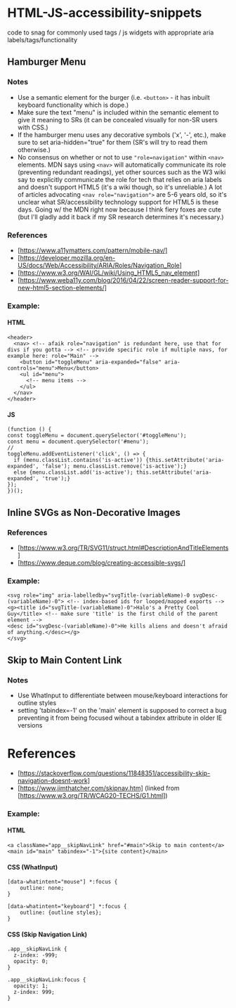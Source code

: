 # HTML-JS-accessibility-snippets

code to snag for commonly used tags / js widgets with appropriate aria labels/tags/functionality

## Hamburger Menu

### Notes

- Use a semantic element for the burger (i.e. `<button>` - it has inbuilt keyboard functionality which is dope.)
- Make sure the text "menu" is included within the semantic element to give it meaning to SRs (it can be concealed visually for non-SR users with CSS.)
- If the hamburger menu uses any decorative symbols ('x', '-', etc.), make sure to set aria-hidden="true" for them (SR's will try to read them otherwise.)
- No consensus on whether or not to use `"role=navigation"` within `<nav>` elements. MDN says using `<nav>` will automatically communicate its role (preventing redundant readings), yet other sources such as the W3 wiki say to explicitly communicate the role for tech that relies on aria labels and doesn't support HTML5 (it's a wiki though, so it's unreliable.) A lot of articles advocating `<nav role="navigation">` are 5-6 years old, so it's unclear what SR/accessibility technology support for HTML5 is these days. Going w/ the MDN right now because I think fiery foxes are cute (but I'll gladly add it back if my SR research determines it's necessary.)

### References

- [https://www.a11ymatters.com/pattern/mobile-nav/]
- [https://developer.mozilla.org/en-US/docs/Web/Accessibility/ARIA/Roles/Navigation_Role]
- [https://www.w3.org/WAI/GL/wiki/Using_HTML5_nav_element]
- [https://www.weba11y.com/blog/2016/04/22/screen-reader-support-for-new-html5-section-elements/]

### Example:

#### HTML

```
<header>
  <nav> <!-- afaik role="navigation" is redundant here, use that for divs if you gotta --> <!-- provide specific role if multiple navs, for example here: role="Main" -->
    <button id="toggleMenu" aria-expanded="false" aria-controls="menu">Menu</button>
    <ul id="menu">
      <!-- menu items -->
    </ul>
  </nav>
</header>
```

#### JS

```
(function () {
const toggleMenu = document.querySelector('#toggleMenu');
const menu = document.querySelector('#menu');
//
toggleMenu.addEventListener('click', () => {
  if (menu.classList.contains('is-active')) {this.setAttribute('aria-expanded', 'false'); menu.classList.remove('is-active');}
  else {menu.classList.add('is-active'); this.setAttribute('aria-expanded', 'true');}
});
})();
```

## Inline SVGs as Non-Decorative Images

### References

- [https://www.w3.org/TR/SVG11/struct.html#DescriptionAndTitleElements]
- [https://www.deque.com/blog/creating-accessible-svgs/]

### Example:

```
<svg role="img" aria-labelledby="svgTitle-(variableName)-0 svgDesc-(variableName)-0"> <!-- index-based ids for looped/mapped exports -->
<g><title id="svgTitle-(variableName)-0">Halo's a Pretty Cool Guy</title> <!-- make sure 'title' is the first child of the parent element -->
<desc id="svgDesc-(variableName)-0">He kills aliens and doesn't afraid of anything.</desc></g>
</svg>
```

## Skip to Main Content Link

### Notes

- Use WhatInput to differentiate between mouse/keyboard interactions for outline styles
- setting 'tabindex=-1' on the 'main' element is supposed to correct a bug preventing it from being focused wihout a tabindex attribute in older IE versions

# References

- [https://stackoverflow.com/questions/11848351/accessibility-skip-navigation-doesnt-work]
- [https://www.jimthatcher.com/skipnav.htm] (linked from [https://www.w3.org/TR/WCAG20-TECHS/G1.html])

### Example:

#### HTML

```
<a className="app__skipNavLink" href="#main">Skip to main content</a>
<main id="main" tabindex="-1">{site content}</main>
```

#### CSS (WhatInput)

```
[data-whatintent="mouse"] *:focus {
	outline: none;
}

[data-whatintent="keyboard"] *:focus {
	outline: {outline styles};
}
```

#### CSS (Skip Navigation Link)

```
.app__skipNavLink {
  z-index: -999;
  opacity: 0;
}

.app__skipNavLink:focus {
  opacity: 1;
  z-index: 999;
}
```
